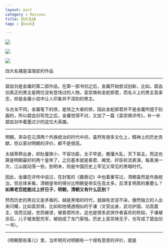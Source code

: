 ```yaml
---
layout: post
category : Reviews
title: 四大名捕
tags : [book]

---
```


![](http://img3.douban.com/lpic/s26011435.jpg)

![](http://img3.douban.com/lpic/s1800355.jpg)

![](http://img3.douban.com/lpic/s4428711.jpg)



四大名捕是温瑞安的作品

---

碧血剑是金庸的第二部作品，在第一部书剑之后，金庸开始尝试创新，比如，碧血剑真正的男主是两位没有登场过的人物，袁崇焕和金蛇郎君，而名义上的男主袁承志，却是金庸小说中让人印象并不深刻的男主。

与古龙不同，金庸笔下的侠，是侠之大者的侠，因此金蛇郎君并不是金庸所擅于刻画的，所以碧血剑写完之后，金庸觉得不对，又加了一篇《袁崇焕评传》，补一补碧血剑中着墨过少的这位大英雄。

---

明朝，夹杂在元清两个外族统治的时代中间，虽然有很多文化上，精神上的历史贡献，但众家对明朝的评价，都不是很高。

太祖草莽出身，却肚量狭小，不容功臣。太子早逝，撤藩大乱，天下易主。而这也算是明朝最好的两个皇帝了，之后基本就是昏君、阉党、奸臣轮流表演，每表演一次，江山就动荡一些，到明末，则是中国历史上罕见又常见的黑暗时代。

因此，金庸在评传中说过，在封笔的《鹿鼎记》中也着重写过，清朝虽然是外族统治，但总体来看，清朝皇帝的得分比明朝皇帝实在高太多。反清复明真的重要么？**如果老百姓能过上好日子，明朝，清朝又有什么区别？**

然而历史的黑白又是矛盾的，越是黑暗的时代，就越有淤泥不染，傲然独立的人出来闪耀，比如袁崇焕，比如和他境遇相似的于谦（文官出身，武功护国，功高震主，信而见疑，忠而被谤，被昏君所杀，这也是很多武侠作者喜欢的桥段，于谦被杀后，儿子被发配充军，被拍成了龙门客栈。历史上袁崇焕无子，也写成了碧血剑一书）。

---

《明朝那些事儿》里，当年明月对明朝有一个很有意思的评价，就是







